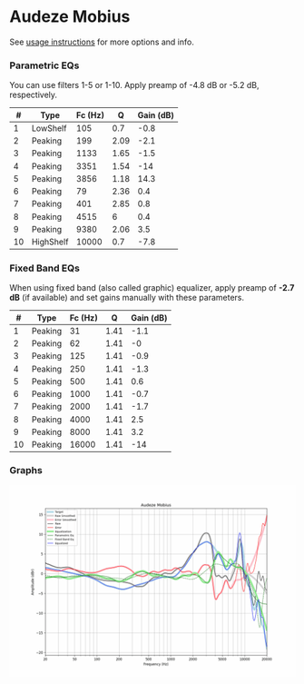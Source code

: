 # Audeze Mobius
See [usage instructions](https://github.com/jaakkopasanen/AutoEq#usage) for more options and info.

### Parametric EQs
You can use filters 1-5 or 1-10. Apply preamp of -4.8 dB or -5.2 dB, respectively.

|   # | Type      |   Fc (Hz) |    Q |   Gain (dB) |
|-----|-----------|-----------|------|-------------|
|   1 | LowShelf  |       105 | 0.7  |        -0.8 |
|   2 | Peaking   |       199 | 2.09 |        -2.1 |
|   3 | Peaking   |      1133 | 1.65 |        -1.5 |
|   4 | Peaking   |      3351 | 1.54 |       -14   |
|   5 | Peaking   |      3856 | 1.18 |        14.3 |
|   6 | Peaking   |        79 | 2.36 |         0.4 |
|   7 | Peaking   |       401 | 2.85 |         0.8 |
|   8 | Peaking   |      4515 | 6    |         0.4 |
|   9 | Peaking   |      9380 | 2.06 |         3.5 |
|  10 | HighShelf |     10000 | 0.7  |        -7.8 |

### Fixed Band EQs
When using fixed band (also called graphic) equalizer, apply preamp of **-2.7 dB** (if available) and set gains manually with these parameters.

|   # | Type    |   Fc (Hz) |    Q |   Gain (dB) |
|-----|---------|-----------|------|-------------|
|   1 | Peaking |        31 | 1.41 |        -1.1 |
|   2 | Peaking |        62 | 1.41 |        -0   |
|   3 | Peaking |       125 | 1.41 |        -0.9 |
|   4 | Peaking |       250 | 1.41 |        -1.3 |
|   5 | Peaking |       500 | 1.41 |         0.6 |
|   6 | Peaking |      1000 | 1.41 |        -0.7 |
|   7 | Peaking |      2000 | 1.41 |        -1.7 |
|   8 | Peaking |      4000 | 1.41 |         2.5 |
|   9 | Peaking |      8000 | 1.41 |         3.2 |
|  10 | Peaking |     16000 | 1.41 |       -14   |

### Graphs
![](./Audeze%20Mobius.png)
